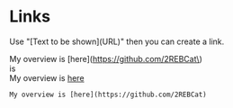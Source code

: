 # Links
Use "\[Text to be shown\]\(URL\)" then you can create a link.

My overview is \[here\]\(https://github.com/2REBCat\)\
is\
My overview is [here](https://github.com/2REBCat)

```
My overview is [here](https://github.com/2REBCat)
```